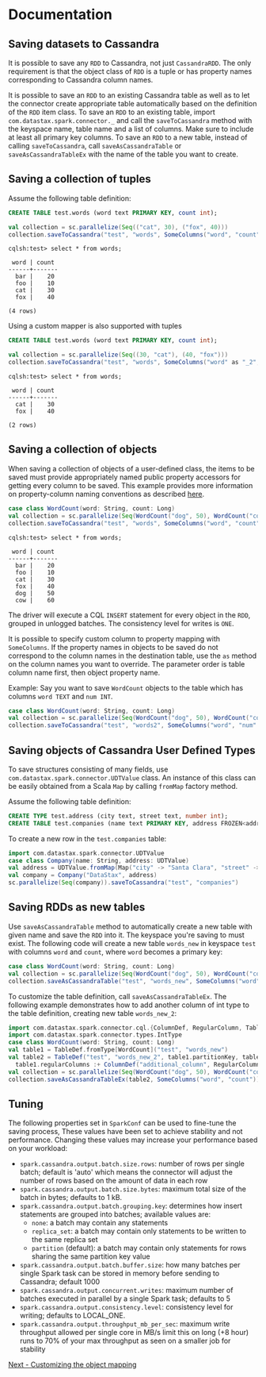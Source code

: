 # Documentation
## Saving datasets to Cassandra

It is possible to save any `RDD` to Cassandra, not just `CassandraRDD`. 
The only requirement is that the object class of `RDD` is a tuple or has property names 
corresponding to Cassandra column names. 

It is possible to save an `RDD` to an existing Cassandra table as well as to let the
connector create appropriate table automatically based on the definition
of the `RDD` item class.
To save an `RDD` to an existing table, import `com.datastax.spark.connector._`
and call the `saveToCassandra` method with the
keyspace name, table name and a list of columns. Make sure to include at least all primary key columns.
To save an `RDD` to a new table, instead of calling `saveToCassandra`, call `saveAsCassandraTable` or
`saveAsCassandraTableEx` with the name of the table you want to create.
 
## Saving a collection of tuples

Assume the following table definition:
```sql
CREATE TABLE test.words (word text PRIMARY KEY, count int);
```

```scala
val collection = sc.parallelize(Seq(("cat", 30), ("fox", 40)))
collection.saveToCassandra("test", "words", SomeColumns("word", "count"))
```
    
    cqlsh:test> select * from words;

     word | count
    ------+-------
      bar |    20
      foo |    10
      cat |    30
      fox |    40

    (4 rows)
   
Using a custom mapper is also supported with tuples

```sql
CREATE TABLE test.words (word text PRIMARY KEY, count int);
```

```scala
val collection = sc.parallelize(Seq((30, "cat"), (40, "fox")))
collection.saveToCassandra("test", "words", SomeColumns("word" as "_2", "count" as "_1"))
```
    
    cqlsh:test> select * from words;

     word | count
    ------+-------
      cat |    30
      fox |    40

    (2 rows)

## Saving a collection of objects
When saving a collection of objects of a user-defined class, the items to be saved
must provide appropriately named public property accessors for getting every column
to be saved. This example provides more information on property-column naming 
conventions as described [here](4_mapper.md).

```scala
case class WordCount(word: String, count: Long)
val collection = sc.parallelize(Seq(WordCount("dog", 50), WordCount("cow", 60)))
collection.saveToCassandra("test", "words", SomeColumns("word", "count"))
```

    cqlsh:test> select * from words;

     word | count
    ------+-------
      bar |    20
      foo |    10
      cat |    30
      fox |    40
      dog |    50
      cow |    60
      
The driver will execute a CQL `INSERT` statement for every object in the `RDD`, 
grouped in unlogged batches. The consistency level for writes is `ONE`. 

It is possible to specify custom column to property mapping with `SomeColumns`. If the property
names in objects to be saved do not correspond to the column names in the destination table, use
the `as` method on the column names you want to override. The parameter order is table column
name first, then object property name.

Example:
Say you want to save `WordCount` objects to the table which has columns `word TEXT` and `num INT`.

```scala
case class WordCount(word: String, count: Long)
val collection = sc.parallelize(Seq(WordCount("dog", 50), WordCount("cow", 60)))
collection.saveToCassandra("test", "words2", SomeColumns("word", "num" as "count"))
```

## Saving objects of Cassandra User Defined Types
To save structures consisting of many fields, use `com.datastax.spark.connector.UDTValue`
class. An instance of this class can be easily obtained from a Scala `Map` by calling `fromMap`
factory method.

Assume the following table definition:
```sql
CREATE TYPE test.address (city text, street text, number int);
CREATE TABLE test.companies (name text PRIMARY KEY, address FROZEN<address>);
```

To create a new row in the `test.companies` table:
```scala
import com.datastax.spark.connector.UDTValue
case class Company(name: String, address: UDTValue)
val address = UDTValue.fromMap(Map("city" -> "Santa Clara", "street" -> "Freedom Circle", "number" -> 3975))
val company = Company("DataStax", address)
sc.parallelize(Seq(company)).saveToCassandra("test", "companies")
```

## Saving RDDs as new tables
Use `saveAsCassandraTable` method to automatically create a new table with given name
and save the `RDD` into it. The keyspace you're saving to must exist.
The following code will create a new table `words_new` in keyspace `test` with
columns `word` and `count`, where `word` becomes a primary key:

```scala
case class WordCount(word: String, count: Long)
val collection = sc.parallelize(Seq(WordCount("dog", 50), WordCount("cow", 60)))
collection.saveAsCassandraTable("test", "words_new", SomeColumns("word", "count"))
```

To customize the table definition, call `saveAsCassandraTableEx`. The following example
demonstrates how to add another column of int type to the table definition, creating new
table `words_new_2`:

```scala
import com.datastax.spark.connector.cql.{ColumnDef, RegularColumn, TableDef}
import com.datastax.spark.connector.types.IntType
case class WordCount(word: String, count: Long)
val table1 = TableDef.fromType[WordCount]("test", "words_new")
val table2 = TableDef("test", "words_new_2", table1.partitionKey, table1.clusteringColumns,
  table1.regularColumns :+ ColumnDef("additional_column", RegularColumn, IntType))
val collection = sc.parallelize(Seq(WordCount("dog", 50), WordCount("cow", 60)))
collection.saveAsCassandraTableEx(table2, SomeColumns("word", "count"))
```


## Tuning
The following properties set in `SparkConf` can be used to fine-tune the saving process, 
These values have been set to achieve stability and not performance. Changing these values may
increase your performance based on your workload:

  - `spark.cassandra.output.batch.size.rows`: number of rows per single batch; default is 'auto' which means the connector 
     will adjust the number of rows based on the amount of data in each row  
  - `spark.cassandra.output.batch.size.bytes`: maximum total size of the batch in bytes; defaults to 1 kB.
  - `spark.cassandra.output.batch.grouping.key`: determines how insert statements are grouped into batches; available values are:
     - `none`: a batch may contain any statements
     - `replica_set`: a batch may contain only statements to be written to the same replica set
     - `partition` (default): a batch may contain only statements for rows sharing the same partition key value
  - `spark.cassandra.output.batch.buffer.size`: how many batches per single Spark task can be stored in memory before sending to Cassandra; default 1000
  - `spark.cassandra.output.concurrent.writes`: maximum number of batches executed in parallel by a single Spark task; defaults to 5
  - `spark.cassandra.output.consistency.level`: consistency level for writing; defaults to LOCAL_ONE.
  - `spark.cassandra.output.throughput_mb_per_sec`: maximum write throughput allowed per single core in MB/s
                                                    limit this on long (+8 hour) runs to 70% of your max 
                                                    throughput as seen on a smaller job for stability

[Next - Customizing the object mapping](6_advanced_mapper.md)
